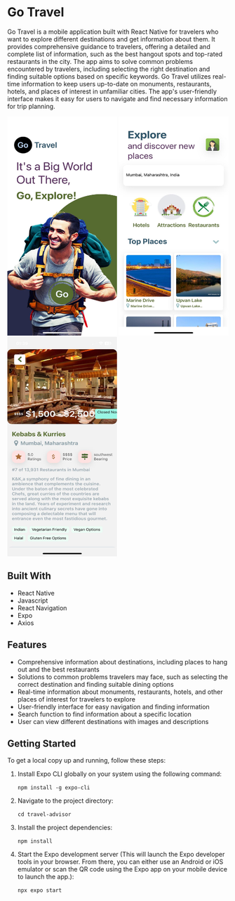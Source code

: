 # Go Travel

Go Travel is a mobile application built with React Native for travelers who want to explore different destinations and get information about them.
It provides comprehensive guidance to travelers, offering a detailed and complete list of information, such as the best hangout spots and top-rated restaurants in the city. The app aims to solve common problems encountered by travelers, including selecting the right destination and finding suitable options based on specific keywords.
Go Travel utilizes real-time information to keep users up-to-date on monuments, restaurants, hotels, and places of interest in unfamiliar cities. The app's user-friendly interface makes it easy for users to navigate and find necessary information for trip planning.

<img src="screenshot1.jpg" alt="Description" width="250" height="500"> <img src="screenshot2.jpg" alt="Description" width="250" height="500"> <img src="screenshot3.jpg" alt="Description" width="250" height="500">


## Built With
- React Native
- Javascript
- React Navigation
- Expo
- Axios

## Features
- Comprehensive information about destinations, including places to hang out and the best restaurants
- Solutions to common problems travelers may face, such as selecting the correct destination and finding suitable dining options
- Real-time information about monuments, restaurants, hotels, and other places of interest for travelers to explore
- User-friendly interface for easy navigation and finding information
- Search function to find information about a specific location
- User can view different destinations with images and descriptions

## Getting Started
To get a local copy up and running, follow these steps:

1. Install Expo CLI globally on your system using the following command:
   ```shell
   npm install -g expo-cli
2. Navigate to the project directory:
   ```shell
   cd travel-advisor
3. Install the project dependencies:
   ```shell
   npm install
4. Start the Expo development server (This will launch the Expo developer tools in your browser. From there, you can either use an Android or iOS emulator or scan the QR code using the Expo app on your mobile device to launch the app.):
   ```shell
   npx expo start  
